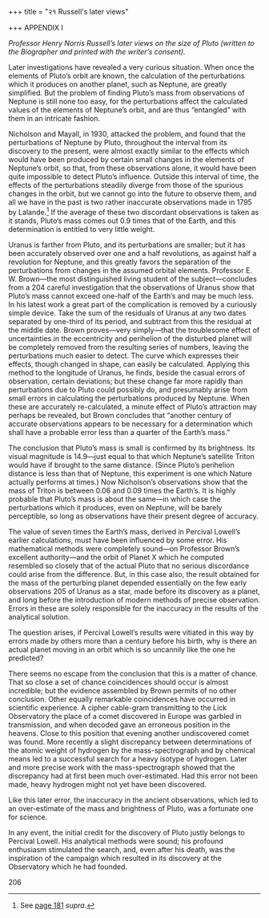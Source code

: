 +++
title = "२१ Russell's later views"

+++
APPENDIX I

_Professor Henry Norris Russell’s later views on the size of Pluto (written to the Biographer and printed with the writer’s consent)._

Later investigations have revealed a very curious situation. When once the elements of Pluto’s orbit are known, the calculation of the perturbations which it produces on another planet, such as Neptune, are greatly simplified. But the problem of finding Pluto’s mass from observations of Neptune is still none too easy, for the perturbations affect the calculated values of the elements of Neptune’s orbit, and are thus “entangled” with them in an intricate fashion.

Nicholson and Mayall, in 1930, attacked the problem, and found that the perturbations of Neptune by Pluto, throughout the interval from its discovery to the present, were almost exactly similar to the effects which would have been produced by certain small changes in the elements of Neptune’s orbit, so that, from these observations alone, it would have been quite impossible to detect Pluto’s influence. Outside this interval of time, the effects of the perturbations steadily diverge from those of the spurious changes in the orbit, but we cannot go into the future to observe them, and all we have in the past is two rather inaccurate observations made in 1795 by Lalande.[^53] If the average of these two discordant observations is taken as it stands, Pluto’s mass comes out 0.9 times that of the Earth, and this determination is entitled to very little weight.

[^53]: See [page 181](#Page_181) _supra_.

Uranus is farther from Pluto, and its perturbations are smaller; but it has been accurately observed over one and a half revolutions, as against half a revolution for Neptune, and this greatly favors the separation of the perturbations from changes in the assumed orbital elements. Professor E. W. Brown—the most distinguished living student of the subject—concludes from a 204 careful investigation that the observations of Uranus show that Pluto’s mass cannot exceed one-half of the Earth’s and may be much less. In his latest work a great part of the complication is removed by a curiously simple device. Take the sum of the residuals of Uranus at any two dates separated by one-third of its period, and subtract from this the residual at the middle date. Brown proves—very simply—that the troublesome effect of uncertainties in the eccentricity and perihelion of the disturbed planet will be completely removed from the resulting series of numbers, leaving the perturbations much easier to detect. The curve which expresses their effects, though changed in shape, can easily be calculated. Applying this method to the longitude of Uranus, he finds, beside the casual errors of observation, certain deviations; but these change far more rapidly than perturbations due to Pluto could possibly do, and presumably arise from small errors in calculating the perturbations produced by Neptune. When these are accurately re-calculated, a minute effect of Pluto’s attraction may perhaps be revealed, but Brown concludes that “another century of accurate observations appears to be necessary for a determination which shall have a probable error less than a quarter of the Earth’s mass.”

The conclusion that Pluto’s mass is small is confirmed by its brightness. Its visual magnitude is 14.9—just equal to that which Neptune’s satellite Triton would have if brought to the same distance. (Since Pluto’s perihelion distance is less than that of Neptune, this experiment is one which Nature actually performs at times.) Now Nicholson’s observations show that the mass of Triton is between 0.06 and 0.09 times the Earth’s. It is highly probable that Pluto’s mass is about the same—in which case the perturbations which it produces, even on Neptune, will be barely perceptible, so long as observations have their present degree of accuracy.

The value of seven times the Earth’s mass, derived in Percival Lowell’s earlier calculations, must have been influenced by some error. His mathematical methods were completely sound—on Professor Brown’s excellent authority—and the orbit of Planet X which he computed resembled so closely that of the actual Pluto that no serious discordance could arise from the difference. But, in this case also, the result obtained for the mass of the perturbing planet depended essentially on the few early observations 205 of Uranus as a star, made before its discovery as a planet, and long before the introduction of modern methods of precise observation. Errors in these are solely responsible for the inaccuracy in the results of the analytical solution.

The question arises, if Percival Lowell’s results were vitiated in this way by errors made by others more than a century before his birth, why is there an actual planet moving in an orbit which is so uncannily like the one he predicted?

There seems no escape from the conclusion that this is a matter of chance. That so close a set of chance coincidences should occur is almost incredible; but the evidence assembled by Brown permits of no other conclusion. Other equally remarkable coincidences have occurred in scientific experience. A cipher cable-gram transmitting to the Lick Observatory the place of a comet discovered in Europe was garbled in transmission, and when decoded gave an erroneous position in the heavens. Close to this position that evening another undiscovered comet was found. More recently a slight discrepancy between determinations of the atomic weight of hydrogen by the mass-spectrograph and by chemical means led to a successful search for a heavy isotype of hydrogen. Later and more precise work with the mass-spectrograph showed that the discrepancy had at first been much over-estimated. Had this error not been made, heavy hydrogen might not yet have been discovered.

Like this later error, the inaccuracy in the ancient observations, which led to an over-estimate of the mass and brightness of Pluto, was a fortunate one for science.

In any event, the initial credit for the discovery of Pluto justly belongs to Percival Lowell. His analytical methods were sound; his profound enthusiasm stimulated the search, and, even after his death, was the inspiration of the campaign which resulted in its discovery at the Observatory which he had founded.

206
